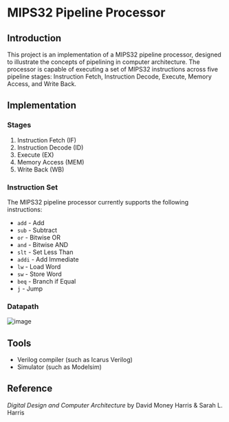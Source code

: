# MIPS32 Pipeline Processor
## Introduction
This project is an implementation of a MIPS32 pipeline processor, designed to illustrate the concepts of pipelining in computer architecture. The processor is capable of executing a set of MIPS32 instructions across five pipeline stages: Instruction Fetch, Instruction Decode, Execute, Memory Access, and Write Back.  
## Implementation
### Stages
1. Instruction Fetch (IF)    
2. Instruction Decode (ID)  
3. Execute (EX)  
4. Memory Access (MEM)  
5. Write Back (WB)
### Instruction Set
The MIPS32 pipeline processor currently supports the following instructions:  
* `add` - Add  
* `sub` - Subtract  
* `or` - Bitwise OR  
* `and` - Bitwise AND  
* `slt` - Set Less Than  
* `addi` - Add Immediate  
* `lw` - Load Word  
* `sw` - Store Word  
* `beq` - Branch if Equal  
* `j` - Jump
### Datapath
![image](https://github.com/sushi0706/mips-pipeline-processor/assets/170224108/42be59ee-724e-446d-8359-7eaf3874ca5b)  
## Tools
* Verilog compiler (such as Icarus Verilog)  
* Simulator (such as Modelsim)
## Reference
_Digital Design and Computer Architecture_ by David Money Harris & Sarah L. Harris
